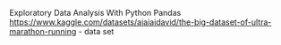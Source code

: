 Exploratory Data Analysis With Python Pandas
https://www.kaggle.com/datasets/aiaiaidavid/the-big-dataset-of-ultra-marathon-running - data set

